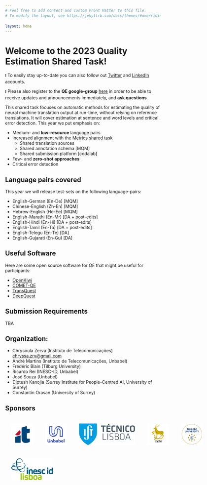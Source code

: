 ```yaml
---
# Feel free to add content and custom Front Matter to this file.
# To modify the layout, see https://jekyllrb.com/docs/themes/#overriding-theme-defaults

layout: home
---
```


# Welcome to the 2023 Quality Estimation Shared Task!


``❗`` To easily stay up-to-date you can also follow out [Twitter](https://twitter.com/qe_task) and [LinkedIn]() accounts.

``❗`` Please also register to the **QE google-group** [here](https://groups.google.com/g/wmt-qe-shared-task/) in order to be able to receive updates and announcements immediately, and **ask questions**.


This shared task focuses on automatic methods for estimating the quality of neural machine translation output at run-time, without relying on reference translations. It will cover estimation at sentence and word levels and critical error detection. This year we put emphasis on:

* Medium- and **low-resource** language pairs 
* Increased alignment with the [Metrics shared task](https://wmt-metrics-task.github.io/)
	* Shared translation sources
	* Shared annotation schema [MQM]
	* Shared submission platform [codalab]
* Few- and **zero-shot approaches**  
* Critical error detection



## Language pairs covered

This year we will release test-sets on the following language-pairs:
* English-German (En-De)   [MQM]
* Chinese-English (Zh-En)  [MQM]
* Hebrew-English   (He-Ee)  [MQM]
* English-Marathi (En-Mr)    [DA + post-edits]
* English-Hindi (En-Hi)        [DA + post-edits]
* English-Tamil (En-Ta)       [DA + post-edits]
* English-Telegu (En-Te)  [DA]
* English-Gujarati (En-Gu)   [DA]


<!-- | English-Farsi (En-Fa) 


See more details in [Task 1](./subtasks/task1.md) description.




## Quality Estimation Task Important Dates (AoE)

|  | Date |
| ----------- | :-----------: |
| Release of training data | 30 May, 2023 |
| Release of dev data | TBA |
| Release of test data | (TBA) July, 2023 |
| Submission of test predictions deadline | (TBA) August, 2023 | 
| Announcement of results | (TBA) September, 2023|
| System description submission deadline | (TBA) August 2023 |
| Paper submission deadline to WMT | (TBA) September, 2023 |
| WMT Notification of acceptance | 06 October, 2023 |
| WMT Camera-ready deadline | 20 October, 2023 |
| WMT Conference | 	(TBA) December, 2023 |

## Goals

In addition to generally advancing the state of the art in quality estimation, our specific **goals** are:

- to extend the available public benchmark datasets;
- to investigate the potential and suitability of MQM annotations for quality estimation;
- to investigate new multilingual and language independent approaches esp. for zero-shot prediction;
- to study the feasibility of explainable quality estimation; and
- to focus on detection of extreme/catastrophic errors in MT.

For all tasks, the datasets and NMT models that generated the translations will be made publicly available.

Participants are also allowed to explore any additional data and resources deemed relevant. Below are the three QE tasks addressing these goals.

### Subtasks:

1. [Quality estimation](./subtasks/task1/)
2. [Few-shot Quality Estimation](./subtasks/task2/)
3. [Critical Error Detection](./subtasks/task3/)

## Submission Information
The shared task competition will take place on CODALAB. 

Please register with one account per team.

<!-- Task 1:
- Sentence level DA: [https://codalab.lisn.upsaclay.fr/competitions/6841](https://codalab.lisn.upsaclay.fr/competitions/6841)
- Sentence level MQM: [https://codalab.lisn.upsaclay.fr/competitions/6866](https://codalab.lisn.upsaclay.fr/competitions/6866)
- Word level: [https://codalab.lisn.upsaclay.fr/competitions/6883](https://codalab.lisn.upsaclay.fr/competitions/6883)


Task 2:
- Explainability task: [https://codalab.lisn.upsaclay.fr/competitions/6863](https://codalab.lisn.upsaclay.fr/competitions/6863)


Task 3:
- Critical error detection: [https://codalab.lisn.upsaclay.fr/competitions/6893](https://codalab.lisn.upsaclay.fr/competitions/6893)

It is not necessary to participate on all tasks/subtasks/phases. Participating teams can choose which tasks/language pairs they want to make submissions for. -->
## Useful Software
Here are some open source software for QE that might be useful for participants:
- [OpenKiwi](https://github.com/Unbabel/OpenKiwi)
- [COMET-QE](https://unbabel.github.io/COMET/html/models.html)
- [TransQuest](https://github.com/TharinduDR/TransQuest)
- [DeepQuest](https://github.com/sheffieldnlp/deepQuest)

## Submission Requirements
TBA

## Organization:

- Chrysoula Zerva (Instituto de Telecomunicações) [chryssa.zrv@gmail.com](chryssa.zrv@gmail.com)
- André Martins (Instituto de Telecomunicações, Unbabel)
- Frédéric Blain (Tilburg University)
- Ricardo Rei (INESC-ID, Unbabel)
- José Souza (Unbabel)
- Diptesh Kanojia (Surrey Institute for People-Centred AI, University of Surrey)
- Constantin Orasan (University of Surrey)

<!-- - Lucia Specia (Imperial College London)
- Piyawat Lertvittayakumjorn (Imperial College London)
- Steffen Eger (Technische Universität Darmstadt) -->

<!-- - Marina Fomicheva (University of Sheffield) -->

## Sponsors

<style>
	.column {
	  float: left;
	  padding: 20px;
	}
	
</style>
<div style="position: relative; width: 700px; height: 100px; min-height: 200px">    
    <div style="position: relative; bottom: 0px;">
	   <div class="column">
	     <img src="/public/css/IT.png" height=70px width=auto>
	   </div>
	   <div class="column">
	     <img src="/public/css/unbabel.png" height=70px width=auto>
	   </div>
	   <div class="column">
	     <img src="/public/css/IST.png" height=70px width=auto>
	   </div>
	</div>
<div style="position: relative; width: 700px; height: 100px; min-height: 200px">    
    <div style="position: relative; bottom: 0px;">
	   <div class="column">
	     <img src="/public/css/Surrey.png" height=70px width=auto>
	   </div>
	   <div class="column">
	     <img src="/public/css/tilburg3.png" height=70px width=auto>
	   </div>
	   <div class="column">
	     <img src="/public/css/INESC-ID.png" height=70px width=auto>
	   </div>
	</div>
